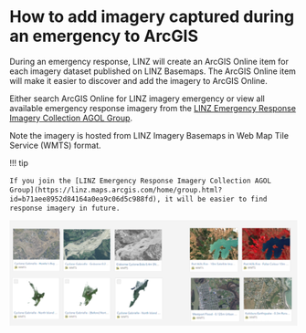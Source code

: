 # How to add imagery captured during an emergency to ArcGIS

During an emergency response, LINZ will create an ArcGIS Online item for each imagery dataset published on LINZ Basemaps. The ArcGIS Online item will make it easier to discover and add the imagery to ArcGIS Online.

Either search ArcGIS Online for LINZ imagery emergency or view all available emergency response imagery from the [LINZ Emergency Response Imagery Collection AGOL Group](https://linz.maps.arcgis.com/home/group.html?id=b71aee8952d84164a0ea9c06d5c988fd).

Note the imagery is hosted from LINZ Imagery Basemaps in Web Map Tile Service (WMTS) format.

!!! tip

    If you join the [LINZ Emergency Response Imagery Collection AGOL Group](https://linz.maps.arcgis.com/home/group.html?id=b71aee8952d84164a0ea9c06d5c988fd), it will be easier to find response imagery in future.

![Collection of emergency response layers](static/emergency-response-group.png)
